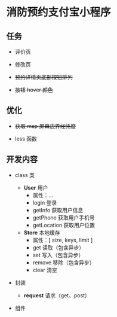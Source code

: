 <!--
 * @Date: 2022-06-27 10:10:31
 * @LastEditors: Mr.qin
 * @LastEditTime: 2022-07-28 11:16:03
 * @Description: 项目描述
-->

# 消防预约支付宝小程序

## 任务
  
- 评价页

- 修改页
  
- ~~预约详情页底部按钮排列~~

- ~~按钮 hover 颜色~~

## 优化

- ~~获取 map 屏幕边界经纬度~~

- less 函数

## 开发内容

- class 类

  - **User** 用户
    - 属性：...
    - login 登录
    - getInfo 获取用户信息
    - getPhone 获取用户手机号
    - getLocation 获取用户位置
  - **Store** 本地缓存
    - 属性：[ size, keys, limit ]
    - get 读取（包含异步）
    - set 写入（包含异步）
    - remove 移除（包含异步）
    - clear 清空

- 封装

  - **request** 请求（get、post）

- 组件
